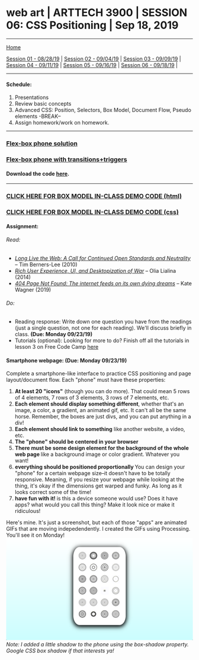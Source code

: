# web art | ARTTECH 3900 | SESSION 06: CSS Positioning | Sep 18, 2019
___
<a href="../">Home</a><br>

<a href="https://dougrosman.github.io/saic-webart-fa19/lectures/session01">Session 01 - 08/28/19</a> |
<a href="https://dougrosman.github.io/saic-webart-fa19/lectures/session02">Session 02 - 09/04/19</a> |
<a href="https://dougrosman.github.io/saic-webart-fa19/lectures/session03">Session 03 - 09/09/19</a> |
<a href="https://dougrosman.github.io/saic-webart-fa19/lectures/session04">Session 04 - 09/11/19</a> |
<a href="https://dougrosman.github.io/saic-webart-fa19/lectures/session05">Session 05 - 09/16/19</a> |
<a href="https://dougrosman.github.io/saic-webart-fa19/lectures/session06">Session 06 - 09/18/19</a> |

___

#### Schedule:

1. Presentations
2. Review basic concepts
3. Advanced CSS: Position, Selectors, Box Model, Document Flow, Pseudo elements
-BREAK–
3. Assign homework/work on homework.

___
  
### <a href="https://dougrosman.github.io/saic-webart-fa19/code/session06/flex-phone.html" target="blank">Flex-box phone solution</a>
### <a href="https://dougrosman.github.io/saic-webart-fa19/code/session06/flex-phone-triggers.html" target="blank">Flex-box phone with transitions+triggers</a>
#### Download the code <a href="https://dougrosman.github.io/saic-webart-fa19/downloads/flex-phone-code.zip">here</a>.

___

### <a href="https://dougrosman.github.io/saic-webart-fa19/playgrounds/session06/boxmodel.html" target="blank">CLICK HERE FOR BOX MODEL IN-CLASS DEMO CODE (html)</a>

### <a href="https://dougrosman.github.io/saic-webart-fa19/playgrounds/session06/css/box.css" target="blank">CLICK HERE FOR BOX MODEL IN-CLASS DEMO CODE (css)</a>


#### Assignment:

###### Read:
* <a href="https://www.scientificamerican.com/article/long-live-the-web/" target="blank"> <em>Long Live the Web: A Call for Continued Open Standards and Neutrality</em> </a> – Tim Berners-Lee (2010)
* <a href="http://contemporary-home-computing.org/RUE/" target="blank"><em>Rich User Experience, UI, and Desktopization of War</em></a> – Olia Lialina (2014)
* <a href="https://thebaffler.com/salvos/404-page-not-found-wagner" target="blank"><em>404 Page Not Found: The internet feeds on its own dying dreams</em></a> – Kate Wagner (2019)

###### Do:
* Reading response: Write down one question you have from the readings (just a single question, not one for each reading). We'll discuss briefly in class. <strong>(Due: Monday 09/23/19)</strong>
* Tutorials (optional): Looking for more to do? Finish off all the tutorials in lesson 3 on Free Code Camp <a href="https://learn.freecodecamp.org/responsive-web-design/applied-visual-design" target="blank">here</a>
#### Smartphone webpage: <strong>(Due: Monday 09/23/19)</strong>
Complete a smartphone-like interface to practice CSS positioning and page layout/document flow. Each "phone" must have these properties:

1. <strong>At least 20 "icons"</strong> (though you can do more). That could mean 5 rows of 4 elements, 7 rows of 3 elements, 3 rows of 7 elements, etc.
1. <strong>Each element should display something different</strong>, whether that's an image, a color, a gradient, an animated gif, etc. It can't all be the same horse. Remember, the boxes are just divs, and you can put anything in a div!
1. <strong>Each element should link to something</strong> like another website, a video, etc.
1. <strong> The "phone" should be centered in your browser</strong>
1. <strong> There must be some design element for the background of the whole web page </strong> like a background image or color gradient. Whatever you want!
1. <strong> everything should be positioned proportionally </strong> You can design your "phone" for a certain webpage size–it doesn't have to be totally responsive. Meaning, if you resize your webpage while looking at the thing, it's okay if the dimensions get warped and funky. As long as it looks correct some of the time!
1. <strong> have fun with it! </strong> is this a device someone would use? Does it have apps? what would you call this thing? Make it look nice or make it ridiculous!

Here's mine. It's just a screenshot, but each of those "apps" are animated GIFs that are moving indepedendently. I created the GIFs using Processing. You'll see it on Monday!
![phone.png](images/phone.png)
_Note: I added a little shadow to the phone using the box-shadow property. Google CSS box shadow if that interests ya!_

 